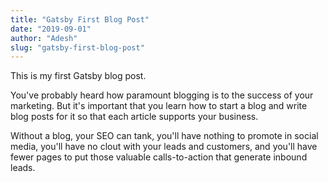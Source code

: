 ```yaml
---
title: "Gatsby First Blog Post"
date: "2019-09-01"
author: "Adesh"
slug: "gatsby-first-blog-post"
---
```


This is my first Gatsby blog post.

You've probably heard how paramount blogging is to the success of your marketing. But it's important that you learn how to start a blog and write blog posts for it so that each article supports your business.

Without a blog, your SEO can tank, you'll have nothing to promote in social media, you'll have no clout with your leads and customers, and you'll have fewer pages to put those valuable calls-to-action that generate inbound leads.

